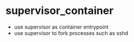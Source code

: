 # supervisor_container

- use supervisor as container entrypoint
- use supervisor to fork processes such as sshd

